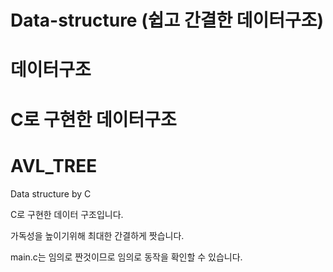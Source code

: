 # Data-structure (쉽고 간결한 데이터구조)
# 데이터구조
# C로 구현한 데이터구조
# AVL_TREE
Data structure by C

C로 구현한 데이터 구조입니다.

가독성을 높이기위해 최대한 간결하게 짯습니다.

main.c는 임의로 짠것이므로 임의로 동작을 확인할 수 있습니다.


